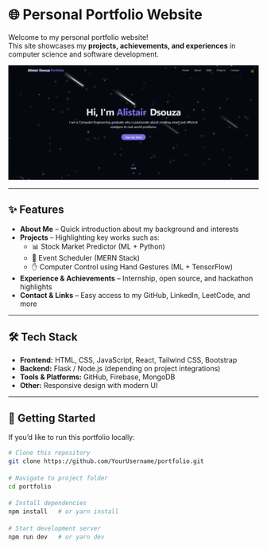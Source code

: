# 🌐 Personal Portfolio Website

Welcome to my personal portfolio website!  
This site showcases my **projects, achievements, and experiences** in computer science and software development.  

![Portfolio Preview](./preview.png) <!-- Replace with actual screenshot -->

---

## ✨ Features

- **About Me** – Quick introduction about my background and interests  
- **Projects** – Highlighting key works such as:
  - 📊 Stock Market Predictor (ML + Python)
  - 📅 Event Scheduler (MERN Stack)
  - ✋ Computer Control using Hand Gestures (ML + TensorFlow)
- **Experience & Achievements** – Internship, open source, and hackathon highlights  
- **Contact & Links** – Easy access to my GitHub, LinkedIn, LeetCode, and more  

---

## 🛠️ Tech Stack

- **Frontend:** HTML, CSS, JavaScript, React, Tailwind CSS, Bootstrap  
- **Backend:** Flask / Node.js (depending on project integrations)  
- **Tools & Platforms:** GitHub, Firebase, MongoDB  
- **Other:** Responsive design with modern UI  

---

## 🚀 Getting Started

If you’d like to run this portfolio locally:

```bash
# Clone this repository
git clone https://github.com/YourUsername/portfolio.git

# Navigate to project folder
cd portfolio

# Install dependencies
npm install   # or yarn install

# Start development server
npm run dev   # or yarn dev
